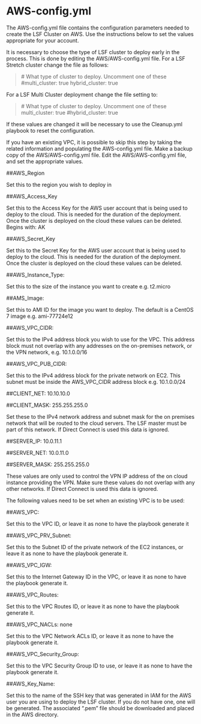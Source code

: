 # AWS-config.yml

The AWS-config.yml file contains the configuration parameters needed to create the LSF Cluster on AWS.  Use the instructions below to set the values appropriate for your account.

It is necessary to choose the type of LSF cluster to deploy early in the process.  This is done by editing the AWS/AWS-config.yml file.  For a LSF Stretch cluster change the file as follows:

> \# What type of cluster to deploy.  Uncomment one of these
> \#multi_cluster: true
> hybrid_cluster: true

For a LSF Multi Cluster deployment change the file setting to:

> \# What type of cluster to deploy.  Uncomment one of these
> multi_cluster: true
> \#hybrid_cluster: true

If these values are changed it will be necessary to use the Cleanup.yml playbook to reset the configuration.  

If you have an existing VPC, it is possible to skip this step by taking the related information and populating the AWS-config.yml file.
Make a backup copy of the AWS/AWS-config.yml file.  Edit the AWS/AWS-config.yml file, and set the appropriate values.

##AWS_Region   		

Set this to the region you wish to deploy in

##AWS_Access_Key 	

Set this to the Access Key for the AWS user account that is being used to deploy to the cloud.  This is needed for the duration of the deployment.  Once the cluster is deployed on the cloud these values can be deleted. Begins with: AK

##AWS_Secret_Key 	

Set this to the Secret Key for the AWS user account that is being used to deploy to the cloud.  This is needed for the duration of the deployment.  Once the cluster is deployed on the cloud these values can be deleted. 

##AWS_Instance_Type: 

Set this to the size of the instance you want to create e.g. t2.micro

##AMS_Image: 

Set this to AMI ID for the image you want to deploy.  The default is a CentOS 7 image e.g.  ami-77724e12

##AWS_VPC_CIDR: 

Set this to the IPv4 address block you wish to use for the VPC.  This address block must not overlap with any addresses on the on-premises network, or the VPN network, e.g.  10.1.0.0/16

##AWS_VPC_PUB_CIDR: 

Set this to the IPv4 address block for the private network on EC2.  This subnet must be inside the AWS_VPC_CIDR address block e.g. 10.1.0.0/24

##CLIENT_NET: 10.10.10.0

##CLIENT_MASK: 255.255.255.0

Set these to the IPv4 network address and subnet mask for the on premises network that will be routed to the cloud servers.  The LSF master must be part of this network.  If Direct Connect is used this data is ignored.

##SERVER_IP: 10.0.11.1

##SERVER_NET: 10.0.11.0

##SERVER_MASK: 255.255.255.0

These values are only used to control the VPN IP address of the on cloud instance providing the VPN.  Make sure these values do not overlap with any other networks.  If Direct Connect is used this data is ignored.

The following values need to be set when an existing VPC is to be used:

##AWS_VPC:

Set this to the VPC ID, or leave it as none to have the playbook generate it

##AWS_VPC_PRV_Subnet:

Set this to the Subnet ID of the private network of the EC2 instances, or leave it as none to have the playbook generate it. 

##AWS_VPC_IGW:

Set this to the Internet Gateway ID in the VPC, or leave it as none to have the playbook generate it. 

##AWS_VPC_Routes:

Set this to the VPC Routes ID, or leave it as none to have the playbook generate it.

##AWS_VPC_NACLs: none

Set this to the VPC Network ACLs ID, or leave it as none to have the playbook generate it.

##AWS_VPC_Security_Group:

Set this to the VPC Security Group ID to use, or leave it as none to have the playbook generate it.

##AWS_Key_Name:

Set this to the name of the SSH key that was generated in IAM for the AWS user you are using to deploy the LSF cluster.  If you do not have one, one will be generated.  The associated “.pem” file should be downloaded and placed in the AWS directory.

